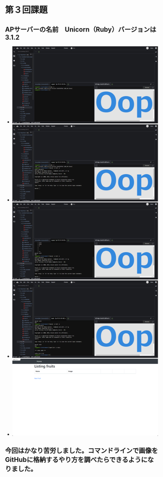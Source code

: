 # 第３回課題
## APサーバーの名前　Unicorn（Ruby）バージョンは　3.1.2
- ![APサーバーの名前とバージョン](https://github.com/n3-tsuguchi/RaiseTech/blob/lecture03/Desktop/images/2023-09-22_20h28_18.png)
- ![DBサーバーの名前　MySQL　Server version: 8.0.34 MySQL Community Server](https://github.com/n3-tsuguchi/RaiseTech/blob/lecture03/2023-09-22_20h30_02.png)![MySQLの再ログイン](https://github.com/n3-tsuguchi/RaiseTech/blob/lecture03/2023-09-22_20h31_38.png)
- ![Railsの構成管理ツール　パッケージ管理ツール　gem](https://github.com/n3-tsuguchi/RaiseTech/blob/images/Desktop/images/2023-09-22_20h33_03.png)
- ![Webアプリの表示](https://github.com/n3-tsuguchi/RaiseTech/blob/lecture03/Desktop/images/2023-09-22_17h16_00.png)
## 今回はかなり苦労しました。コマンドラインで画像をGitHubに格納するやり方を調べたらできるようになりました。
